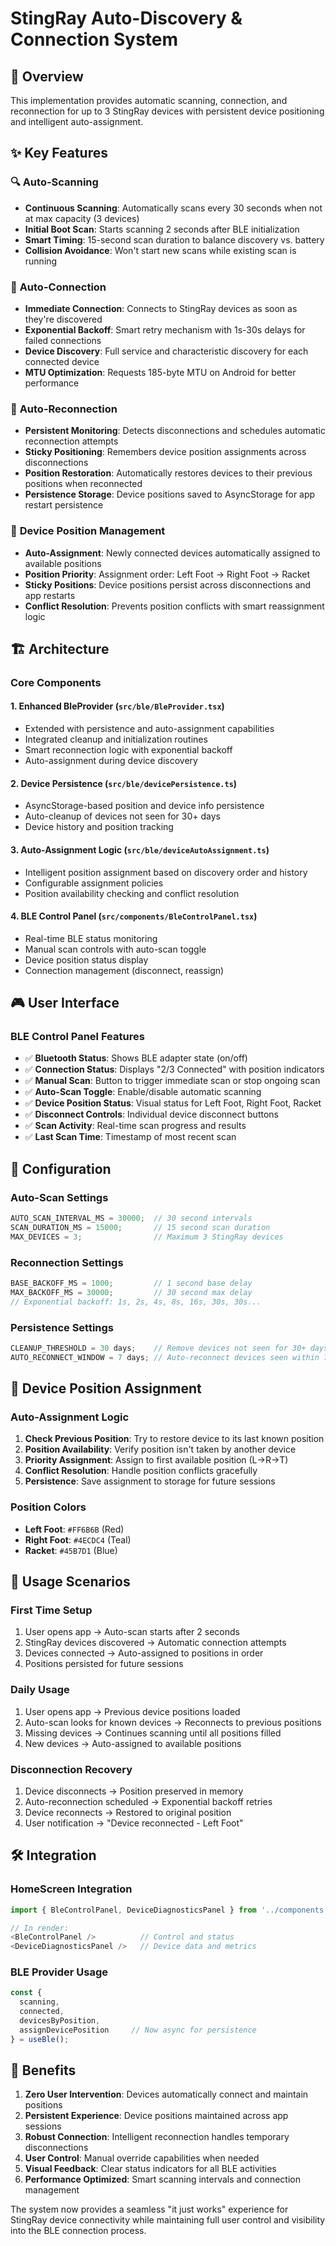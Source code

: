 # StingRay Auto-Discovery & Connection System

## 🚀 Overview

This implementation provides automatic scanning, connection, and reconnection for up to 3 StingRay devices with persistent device positioning and intelligent auto-assignment.

## ✨ Key Features

### 🔍 **Auto-Scanning**
- **Continuous Scanning**: Automatically scans every 30 seconds when not at max capacity (3 devices)
- **Initial Boot Scan**: Starts scanning 2 seconds after BLE initialization
- **Smart Timing**: 15-second scan duration to balance discovery vs. battery
- **Collision Avoidance**: Won't start new scans while existing scan is running

### 🔗 **Auto-Connection**
- **Immediate Connection**: Connects to StingRay devices as soon as they're discovered
- **Exponential Backoff**: Smart retry mechanism with 1s-30s delays for failed connections
- **Device Discovery**: Full service and characteristic discovery for each connected device
- **MTU Optimization**: Requests 185-byte MTU on Android for better performance

### 🎯 **Auto-Reconnection**
- **Persistent Monitoring**: Detects disconnections and schedules automatic reconnection attempts
- **Sticky Positioning**: Remembers device position assignments across disconnections
- **Position Restoration**: Automatically restores devices to their previous positions when reconnected
- **Persistence Storage**: Device positions saved to AsyncStorage for app restart persistence

### 📍 **Device Position Management**
- **Auto-Assignment**: Newly connected devices automatically assigned to available positions
- **Position Priority**: Assignment order: Left Foot → Right Foot → Racket
- **Sticky Positions**: Device positions persist across disconnections and app restarts
- **Conflict Resolution**: Prevents position conflicts with smart reassignment logic

## 🏗️ Architecture

### **Core Components**

#### **1. Enhanced BleProvider** (`src/ble/BleProvider.tsx`)
- Extended with persistence and auto-assignment capabilities
- Integrated cleanup and initialization routines
- Smart reconnection logic with exponential backoff
- Auto-assignment during device discovery

#### **2. Device Persistence** (`src/ble/devicePersistence.ts`)
- AsyncStorage-based position and device info persistence
- Auto-cleanup of devices not seen for 30+ days
- Device history and position tracking

#### **3. Auto-Assignment Logic** (`src/ble/deviceAutoAssignment.ts`)
- Intelligent position assignment based on discovery order and history
- Configurable assignment policies
- Position availability checking and conflict resolution

#### **4. BLE Control Panel** (`src/components/BleControlPanel.tsx`)
- Real-time BLE status monitoring
- Manual scan controls with auto-scan toggle
- Device position status display
- Connection management (disconnect, reassign)

## 🎮 User Interface

### **BLE Control Panel Features**
- ✅ **Bluetooth Status**: Shows BLE adapter state (on/off)
- ✅ **Connection Status**: Displays "2/3 Connected" with position indicators
- ✅ **Manual Scan**: Button to trigger immediate scan or stop ongoing scan
- ✅ **Auto-Scan Toggle**: Enable/disable automatic scanning
- ✅ **Device Position Status**: Visual status for Left Foot, Right Foot, Racket
- ✅ **Disconnect Controls**: Individual device disconnect buttons
- ✅ **Scan Activity**: Real-time scan progress and results
- ✅ **Last Scan Time**: Timestamp of most recent scan

## 🔧 Configuration

### **Auto-Scan Settings**
```typescript
AUTO_SCAN_INTERVAL_MS = 30000;  // 30 second intervals
SCAN_DURATION_MS = 15000;       // 15 second scan duration  
MAX_DEVICES = 3;                // Maximum 3 StingRay devices
```

### **Reconnection Settings**
```typescript
BASE_BACKOFF_MS = 1000;         // 1 second base delay
MAX_BACKOFF_MS = 30000;         // 30 second max delay
// Exponential backoff: 1s, 2s, 4s, 8s, 16s, 30s, 30s...
```

### **Persistence Settings**
```typescript
CLEANUP_THRESHOLD = 30 days;    // Remove devices not seen for 30+ days
AUTO_RECONNECT_WINDOW = 7 days; // Auto-reconnect devices seen within 7 days
```

## 🎯 Device Position Assignment

### **Auto-Assignment Logic**
1. **Check Previous Position**: Try to restore device to its last known position
2. **Position Availability**: Verify position isn't taken by another device
3. **Priority Assignment**: Assign to first available position (L→R→T)
4. **Conflict Resolution**: Handle position conflicts gracefully
5. **Persistence**: Save assignment to storage for future sessions

### **Position Colors**
- **Left Foot**: `#FF6B6B` (Red)
- **Right Foot**: `#4ECDC4` (Teal)  
- **Racket**: `#45B7D1` (Blue)

## 📱 Usage Scenarios

### **First Time Setup**
1. User opens app → Auto-scan starts after 2 seconds
2. StingRay devices discovered → Automatic connection attempts
3. Devices connected → Auto-assigned to positions in order
4. Positions persisted for future sessions

### **Daily Usage**  
1. User opens app → Previous device positions loaded
2. Auto-scan looks for known devices → Reconnects to previous positions
3. Missing devices → Continues scanning until all positions filled
4. New devices → Auto-assigned to available positions

### **Disconnection Recovery**
1. Device disconnects → Position preserved in memory
2. Auto-reconnection scheduled → Exponential backoff retries
3. Device reconnects → Restored to original position
4. User notification → "Device reconnected - Left Foot"

## 🛠️ Integration

### **HomeScreen Integration**
```typescript
import { BleControlPanel, DeviceDiagnosticsPanel } from '../components';

// In render:
<BleControlPanel />          // Control and status
<DeviceDiagnosticsPanel />   // Device data and metrics
```

### **BLE Provider Usage**
```typescript
const { 
  scanning, 
  connected, 
  devicesByPosition,
  assignDevicePosition     // Now async for persistence
} = useBle();
```

## 🔮 Benefits

1. **Zero User Intervention**: Devices automatically connect and maintain positions
2. **Persistent Experience**: Device positions maintained across app sessions  
3. **Robust Connection**: Intelligent reconnection handles temporary disconnections
4. **User Control**: Manual override capabilities when needed
5. **Visual Feedback**: Clear status indicators for all BLE activities
6. **Performance Optimized**: Smart scanning intervals and connection management

The system now provides a seamless "it just works" experience for StingRay device connectivity while maintaining full user control and visibility into the BLE connection process.